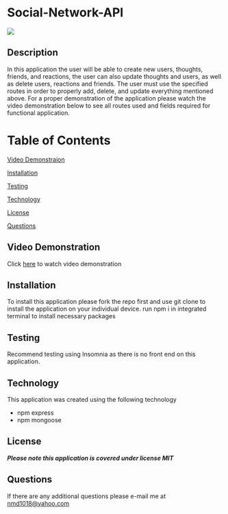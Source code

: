# Social-Network-API

![](https://img.shields.io/badge/License-MIT-blueviolet)

## Description
In this application the user will be able to create new users, thoughts, friends, and reactions, the user can also update thoughts and users, as well as delete users, reactions and friends. The user must use the specified routes in order to properly add, delete, and update everything mentioned above. For a proper demonstration of the application please watch the video demonstration below to see all routes used and fields required for functional application.


# Table of Contents

[Video Demonstraion](#video-demonstration)

[Installation](#installation)

[Testing](#testing)

[Technology](#technology)

[License](#license)

[Questions](#questions)

## Video Demonstration

Click [here]('https://drive.google.com/file/d/1PfxPZDWJrdORKvg3pl_aNbfPwGm0R4wZ/view') to watch video demonstration

## Installation 

To install this application please fork the repo first and use git clone to install the application on your individual device. run npm i in integrated terminal to install necessary packages

## Testing

Recommend testing using Insomnia as there is no front end on this application.

## Technology
This application was created using the following technology
- npm express
- npm mongoose

## License 
***Please note this application is covered under license MIT***


## Questions

If there are any additional questions please e-mail me at <nmd1018@yahoo.com>
